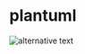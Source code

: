 # plantuml

![alternative text](https://plantuml.nitorio.us/plantuml/proxy?src=https://raw.githubusercontent.com/vinlok/plantuml/master/test.puml)
